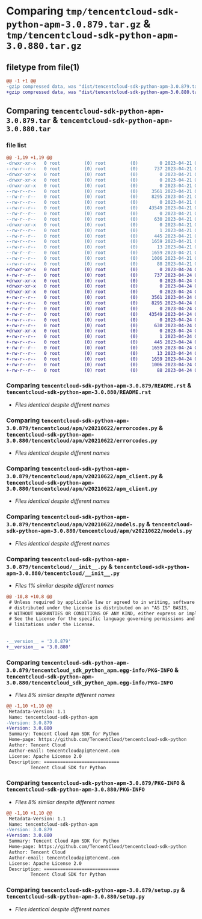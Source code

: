 # Comparing `tmp/tencentcloud-sdk-python-apm-3.0.879.tar.gz` & `tmp/tencentcloud-sdk-python-apm-3.0.880.tar.gz`

## filetype from file(1)

```diff
@@ -1 +1 @@
-gzip compressed data, was "dist/tencentcloud-sdk-python-apm-3.0.879.tar", last modified: Fri Apr 21 00:28:22 2023, max compression
+gzip compressed data, was "dist/tencentcloud-sdk-python-apm-3.0.880.tar", last modified: Mon Apr 24 02:45:01 2023, max compression
```

## Comparing `tencentcloud-sdk-python-apm-3.0.879.tar` & `tencentcloud-sdk-python-apm-3.0.880.tar`

### file list

```diff
@@ -1,19 +1,19 @@
-drwxr-xr-x   0 root         (0) root         (0)        0 2023-04-21 00:28:22.000000 tencentcloud-sdk-python-apm-3.0.879/
--rw-r--r--   0 root         (0) root         (0)      737 2023-04-21 00:28:22.000000 tencentcloud-sdk-python-apm-3.0.879/README.rst
-drwxr-xr-x   0 root         (0) root         (0)        0 2023-04-21 00:28:22.000000 tencentcloud-sdk-python-apm-3.0.879/tencentcloud/
-drwxr-xr-x   0 root         (0) root         (0)        0 2023-04-21 00:28:22.000000 tencentcloud-sdk-python-apm-3.0.879/tencentcloud/apm/
-drwxr-xr-x   0 root         (0) root         (0)        0 2023-04-21 00:28:22.000000 tencentcloud-sdk-python-apm-3.0.879/tencentcloud/apm/v20210622/
--rw-r--r--   0 root         (0) root         (0)     3561 2023-04-21 00:28:22.000000 tencentcloud-sdk-python-apm-3.0.879/tencentcloud/apm/v20210622/errorcodes.py
--rw-r--r--   0 root         (0) root         (0)     8295 2023-04-21 00:28:22.000000 tencentcloud-sdk-python-apm-3.0.879/tencentcloud/apm/v20210622/apm_client.py
--rw-r--r--   0 root         (0) root         (0)        0 2023-04-21 00:28:22.000000 tencentcloud-sdk-python-apm-3.0.879/tencentcloud/apm/v20210622/__init__.py
--rw-r--r--   0 root         (0) root         (0)    43549 2023-04-21 00:28:22.000000 tencentcloud-sdk-python-apm-3.0.879/tencentcloud/apm/v20210622/models.py
--rw-r--r--   0 root         (0) root         (0)        0 2023-04-21 00:28:22.000000 tencentcloud-sdk-python-apm-3.0.879/tencentcloud/apm/__init__.py
--rw-r--r--   0 root         (0) root         (0)      630 2023-04-21 00:28:22.000000 tencentcloud-sdk-python-apm-3.0.879/tencentcloud/__init__.py
-drwxr-xr-x   0 root         (0) root         (0)        0 2023-04-21 00:28:22.000000 tencentcloud-sdk-python-apm-3.0.879/tencentcloud_sdk_python_apm.egg-info/
--rw-r--r--   0 root         (0) root         (0)        1 2023-04-21 00:28:22.000000 tencentcloud-sdk-python-apm-3.0.879/tencentcloud_sdk_python_apm.egg-info/dependency_links.txt
--rw-r--r--   0 root         (0) root         (0)      445 2023-04-21 00:28:22.000000 tencentcloud-sdk-python-apm-3.0.879/tencentcloud_sdk_python_apm.egg-info/SOURCES.txt
--rw-r--r--   0 root         (0) root         (0)     1659 2023-04-21 00:28:22.000000 tencentcloud-sdk-python-apm-3.0.879/tencentcloud_sdk_python_apm.egg-info/PKG-INFO
--rw-r--r--   0 root         (0) root         (0)       13 2023-04-21 00:28:22.000000 tencentcloud-sdk-python-apm-3.0.879/tencentcloud_sdk_python_apm.egg-info/top_level.txt
--rw-r--r--   0 root         (0) root         (0)     1659 2023-04-21 00:28:22.000000 tencentcloud-sdk-python-apm-3.0.879/PKG-INFO
--rw-r--r--   0 root         (0) root         (0)     1006 2023-04-21 00:28:22.000000 tencentcloud-sdk-python-apm-3.0.879/setup.py
--rw-r--r--   0 root         (0) root         (0)       88 2023-04-21 00:28:22.000000 tencentcloud-sdk-python-apm-3.0.879/setup.cfg
+drwxr-xr-x   0 root         (0) root         (0)        0 2023-04-24 02:45:01.000000 tencentcloud-sdk-python-apm-3.0.880/
+-rw-r--r--   0 root         (0) root         (0)      737 2023-04-24 02:45:00.000000 tencentcloud-sdk-python-apm-3.0.880/README.rst
+drwxr-xr-x   0 root         (0) root         (0)        0 2023-04-24 02:45:01.000000 tencentcloud-sdk-python-apm-3.0.880/tencentcloud/
+drwxr-xr-x   0 root         (0) root         (0)        0 2023-04-24 02:45:01.000000 tencentcloud-sdk-python-apm-3.0.880/tencentcloud/apm/
+drwxr-xr-x   0 root         (0) root         (0)        0 2023-04-24 02:45:01.000000 tencentcloud-sdk-python-apm-3.0.880/tencentcloud/apm/v20210622/
+-rw-r--r--   0 root         (0) root         (0)     3561 2023-04-24 02:45:00.000000 tencentcloud-sdk-python-apm-3.0.880/tencentcloud/apm/v20210622/errorcodes.py
+-rw-r--r--   0 root         (0) root         (0)     8295 2023-04-24 02:45:00.000000 tencentcloud-sdk-python-apm-3.0.880/tencentcloud/apm/v20210622/apm_client.py
+-rw-r--r--   0 root         (0) root         (0)        0 2023-04-24 02:45:00.000000 tencentcloud-sdk-python-apm-3.0.880/tencentcloud/apm/v20210622/__init__.py
+-rw-r--r--   0 root         (0) root         (0)    43549 2023-04-24 02:45:00.000000 tencentcloud-sdk-python-apm-3.0.880/tencentcloud/apm/v20210622/models.py
+-rw-r--r--   0 root         (0) root         (0)        0 2023-04-24 02:45:00.000000 tencentcloud-sdk-python-apm-3.0.880/tencentcloud/apm/__init__.py
+-rw-r--r--   0 root         (0) root         (0)      630 2023-04-24 02:45:00.000000 tencentcloud-sdk-python-apm-3.0.880/tencentcloud/__init__.py
+drwxr-xr-x   0 root         (0) root         (0)        0 2023-04-24 02:45:01.000000 tencentcloud-sdk-python-apm-3.0.880/tencentcloud_sdk_python_apm.egg-info/
+-rw-r--r--   0 root         (0) root         (0)        1 2023-04-24 02:45:01.000000 tencentcloud-sdk-python-apm-3.0.880/tencentcloud_sdk_python_apm.egg-info/dependency_links.txt
+-rw-r--r--   0 root         (0) root         (0)      445 2023-04-24 02:45:01.000000 tencentcloud-sdk-python-apm-3.0.880/tencentcloud_sdk_python_apm.egg-info/SOURCES.txt
+-rw-r--r--   0 root         (0) root         (0)     1659 2023-04-24 02:45:01.000000 tencentcloud-sdk-python-apm-3.0.880/tencentcloud_sdk_python_apm.egg-info/PKG-INFO
+-rw-r--r--   0 root         (0) root         (0)       13 2023-04-24 02:45:01.000000 tencentcloud-sdk-python-apm-3.0.880/tencentcloud_sdk_python_apm.egg-info/top_level.txt
+-rw-r--r--   0 root         (0) root         (0)     1659 2023-04-24 02:45:01.000000 tencentcloud-sdk-python-apm-3.0.880/PKG-INFO
+-rw-r--r--   0 root         (0) root         (0)     1006 2023-04-24 02:45:00.000000 tencentcloud-sdk-python-apm-3.0.880/setup.py
+-rw-r--r--   0 root         (0) root         (0)       88 2023-04-24 02:45:01.000000 tencentcloud-sdk-python-apm-3.0.880/setup.cfg
```

### Comparing `tencentcloud-sdk-python-apm-3.0.879/README.rst` & `tencentcloud-sdk-python-apm-3.0.880/README.rst`

 * *Files identical despite different names*

### Comparing `tencentcloud-sdk-python-apm-3.0.879/tencentcloud/apm/v20210622/errorcodes.py` & `tencentcloud-sdk-python-apm-3.0.880/tencentcloud/apm/v20210622/errorcodes.py`

 * *Files identical despite different names*

### Comparing `tencentcloud-sdk-python-apm-3.0.879/tencentcloud/apm/v20210622/apm_client.py` & `tencentcloud-sdk-python-apm-3.0.880/tencentcloud/apm/v20210622/apm_client.py`

 * *Files identical despite different names*

### Comparing `tencentcloud-sdk-python-apm-3.0.879/tencentcloud/apm/v20210622/models.py` & `tencentcloud-sdk-python-apm-3.0.880/tencentcloud/apm/v20210622/models.py`

 * *Files identical despite different names*

### Comparing `tencentcloud-sdk-python-apm-3.0.879/tencentcloud/__init__.py` & `tencentcloud-sdk-python-apm-3.0.880/tencentcloud/__init__.py`

 * *Files 1% similar despite different names*

```diff
@@ -10,8 +10,8 @@
 # Unless required by applicable law or agreed to in writing, software
 # distributed under the License is distributed on an "AS IS" BASIS,
 # WITHOUT WARRANTIES OR CONDITIONS OF ANY KIND, either express or implied.
 # See the License for the specific language governing permissions and
 # limitations under the License.
 
 
-__version__ = '3.0.879'
+__version__ = '3.0.880'
```

### Comparing `tencentcloud-sdk-python-apm-3.0.879/tencentcloud_sdk_python_apm.egg-info/PKG-INFO` & `tencentcloud-sdk-python-apm-3.0.880/tencentcloud_sdk_python_apm.egg-info/PKG-INFO`

 * *Files 8% similar despite different names*

```diff
@@ -1,10 +1,10 @@
 Metadata-Version: 1.1
 Name: tencentcloud-sdk-python-apm
-Version: 3.0.879
+Version: 3.0.880
 Summary: Tencent Cloud Apm SDK for Python
 Home-page: https://github.com/TencentCloud/tencentcloud-sdk-python
 Author: Tencent Cloud
 Author-email: tencentcloudapi@tencent.com
 License: Apache License 2.0
 Description: ============================
         Tencent Cloud SDK for Python
```

### Comparing `tencentcloud-sdk-python-apm-3.0.879/PKG-INFO` & `tencentcloud-sdk-python-apm-3.0.880/PKG-INFO`

 * *Files 8% similar despite different names*

```diff
@@ -1,10 +1,10 @@
 Metadata-Version: 1.1
 Name: tencentcloud-sdk-python-apm
-Version: 3.0.879
+Version: 3.0.880
 Summary: Tencent Cloud Apm SDK for Python
 Home-page: https://github.com/TencentCloud/tencentcloud-sdk-python
 Author: Tencent Cloud
 Author-email: tencentcloudapi@tencent.com
 License: Apache License 2.0
 Description: ============================
         Tencent Cloud SDK for Python
```

### Comparing `tencentcloud-sdk-python-apm-3.0.879/setup.py` & `tencentcloud-sdk-python-apm-3.0.880/setup.py`

 * *Files identical despite different names*

